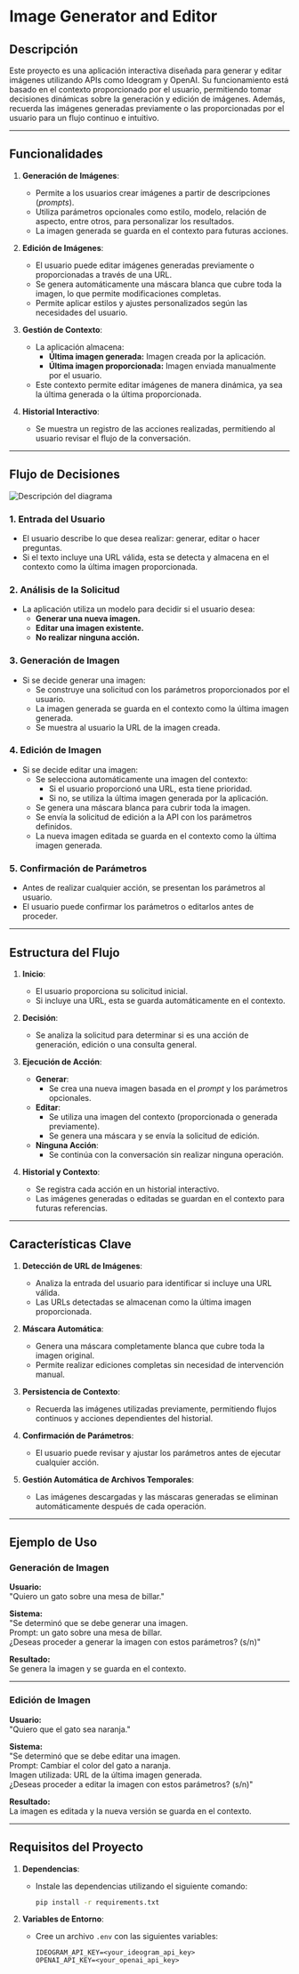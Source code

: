 # Image Generator and Editor

## Descripción

Este proyecto es una aplicación interactiva diseñada para generar y editar imágenes utilizando APIs como Ideogram y OpenAI. Su funcionamiento está basado en el contexto proporcionado por el usuario, permitiendo tomar decisiones dinámicas sobre la generación y edición de imágenes. Además, recuerda las imágenes generadas previamente o las proporcionadas por el usuario para un flujo continuo e intuitivo.

---

## Funcionalidades

1. **Generación de Imágenes**:

   - Permite a los usuarios crear imágenes a partir de descripciones (_prompts_).
   - Utiliza parámetros opcionales como estilo, modelo, relación de aspecto, entre otros, para personalizar los resultados.
   - La imagen generada se guarda en el contexto para futuras acciones.

2. **Edición de Imágenes**:

   - El usuario puede editar imágenes generadas previamente o proporcionadas a través de una URL.
   - Se genera automáticamente una máscara blanca que cubre toda la imagen, lo que permite modificaciones completas.
   - Permite aplicar estilos y ajustes personalizados según las necesidades del usuario.

3. **Gestión de Contexto**:

   - La aplicación almacena:
     - **Última imagen generada:** Imagen creada por la aplicación.
     - **Última imagen proporcionada:** Imagen enviada manualmente por el usuario.
   - Este contexto permite editar imágenes de manera dinámica, ya sea la última generada o la última proporcionada.

4. **Historial Interactivo**:
   - Se muestra un registro de las acciones realizadas, permitiendo al usuario revisar el flujo de la conversación.

---

## Flujo de Decisiones

![Descripción del diagrama](assets/diagrama.jpeg)

### 1. Entrada del Usuario

- El usuario describe lo que desea realizar: generar, editar o hacer preguntas.
- Si el texto incluye una URL válida, esta se detecta y almacena en el contexto como la última imagen proporcionada.

### 2. Análisis de la Solicitud

- La aplicación utiliza un modelo para decidir si el usuario desea:
  - **Generar una nueva imagen.**
  - **Editar una imagen existente.**
  - **No realizar ninguna acción.**

### 3. Generación de Imagen

- Si se decide generar una imagen:
  - Se construye una solicitud con los parámetros proporcionados por el usuario.
  - La imagen generada se guarda en el contexto como la última imagen generada.
  - Se muestra al usuario la URL de la imagen creada.

### 4. Edición de Imagen

- Si se decide editar una imagen:
  - Se selecciona automáticamente una imagen del contexto:
    - Si el usuario proporcionó una URL, esta tiene prioridad.
    - Si no, se utiliza la última imagen generada por la aplicación.
  - Se genera una máscara blanca para cubrir toda la imagen.
  - Se envía la solicitud de edición a la API con los parámetros definidos.
  - La nueva imagen editada se guarda en el contexto como la última imagen generada.

### 5. Confirmación de Parámetros

- Antes de realizar cualquier acción, se presentan los parámetros al usuario.
- El usuario puede confirmar los parámetros o editarlos antes de proceder.

---

## Estructura del Flujo

1. **Inicio**:

   - El usuario proporciona su solicitud inicial.
   - Si incluye una URL, esta se guarda automáticamente en el contexto.

2. **Decisión**:

   - Se analiza la solicitud para determinar si es una acción de generación, edición o una consulta general.

3. **Ejecución de Acción**:

   - **Generar**:
     - Se crea una nueva imagen basada en el _prompt_ y los parámetros opcionales.
   - **Editar**:
     - Se utiliza una imagen del contexto (proporcionada o generada previamente).
     - Se genera una máscara y se envía la solicitud de edición.
   - **Ninguna Acción**:
     - Se continúa con la conversación sin realizar ninguna operación.

4. **Historial y Contexto**:
   - Se registra cada acción en un historial interactivo.
   - Las imágenes generadas o editadas se guardan en el contexto para futuras referencias.

---

## Características Clave

1. **Detección de URL de Imágenes**:

   - Analiza la entrada del usuario para identificar si incluye una URL válida.
   - Las URLs detectadas se almacenan como la última imagen proporcionada.

2. **Máscara Automática**:

   - Genera una máscara completamente blanca que cubre toda la imagen original.
   - Permite realizar ediciones completas sin necesidad de intervención manual.

3. **Persistencia de Contexto**:

   - Recuerda las imágenes utilizadas previamente, permitiendo flujos continuos y acciones dependientes del historial.

4. **Confirmación de Parámetros**:

   - El usuario puede revisar y ajustar los parámetros antes de ejecutar cualquier acción.

5. **Gestión Automática de Archivos Temporales**:
   - Las imágenes descargadas y las máscaras generadas se eliminan automáticamente después de cada operación.

---

## Ejemplo de Uso

### Generación de Imagen

**Usuario:**  
"Quiero un gato sobre una mesa de billar."

**Sistema:**  
"Se determinó que se debe generar una imagen.  
Prompt: un gato sobre una mesa de billar.  
¿Deseas proceder a generar la imagen con estos parámetros? (s/n)"

**Resultado:**  
Se genera la imagen y se guarda en el contexto.

---

### Edición de Imagen

**Usuario:**  
"Quiero que el gato sea naranja."

**Sistema:**  
"Se determinó que se debe editar una imagen.  
Prompt: Cambiar el color del gato a naranja.  
Imagen utilizada: URL de la última imagen generada.  
¿Deseas proceder a editar la imagen con estos parámetros? (s/n)"

**Resultado:**  
La imagen es editada y la nueva versión se guarda en el contexto.

---

## Requisitos del Proyecto

1. **Dependencias**:

   - Instale las dependencias utilizando el siguiente comando:
     ```bash
     pip install -r requirements.txt
     ```

2. **Variables de Entorno**:
   - Cree un archivo `.env` con las siguientes variables:
     ```plaintext
     IDEOGRAM_API_KEY=<your_ideogram_api_key>
     OPENAI_API_KEY=<your_openai_api_key>
     ```
